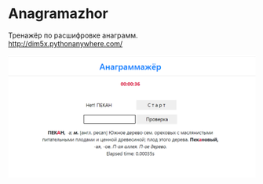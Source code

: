 # Anagramazhor
Тренажёр по расшифровке анаграмм.<br>
http://dim5x.pythonanywhere.com/ <br>

<img src="https://github.com/dim5x/Anagramazhor/raw/master/image.png" alt="альтернативный текст"> 
